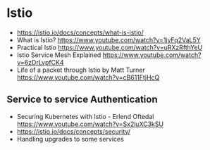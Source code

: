 # Istio

- https://istio.io/docs/concepts/what-is-istio/
- What is Istio? https://www.youtube.com/watch?v=1iyFq2VaL5Y
- Practical Istio https://www.youtube.com/watch?v=uRXzRfthYeU
- Istio Service Mesh Explained https://www.youtube.com/watch?v=6zDrLvpfCK4
- Life of a packet through Istio by Matt Turner https://www.youtube.com/watch?v=cB611FtjHcQ


## Service to service Authentication

- Securing Kubernetes with Istio - Erlend Oftedal https://www.youtube.com/watch?v=Sx2luXC3kSU
- https://istio.io/docs/concepts/security/
- Handling upgrades to some services
